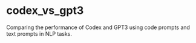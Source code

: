# codex_vs_gpt3
 Comparing the performance of Codex and GPT3 using code prompts and text prompts in NLP tasks.
